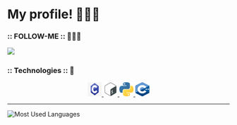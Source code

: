 # My profile! 👨🏻‍🦱

### :: FOLLOW-ME :: 🙋🏻‍♂️

![](https://komarev.com/ghpvc/?username=VitorMob-C&style=flat-square)

### :: Technologies :: :space_invader:
<center>
<p>
    <a href="#">
        <img alt="C" width="32em" height="32em" src="assets/c.svg">
    </a>
    <a href="#">
        <img alt="ShellScript" width="32em" height="32em" src="assets/shell.svg">
    </a>
    <a href="#">
        <img alt="Python" width="32em" height="32em" src="assets/1200px-Python-logo-notext.svg.svg">
    <a href="#">
        <img alt="C++"   width="32em" height="32em" src="assets/image.png">
</a>
</center>
<hr>

<p>
   <img alt="Most Used Languages" height="160em" src="https://github-readme-stats.vercel.app/api/top-langs/?username=VitorMob&hide=html&layout=compact&theme=material-palenight">
</p>


